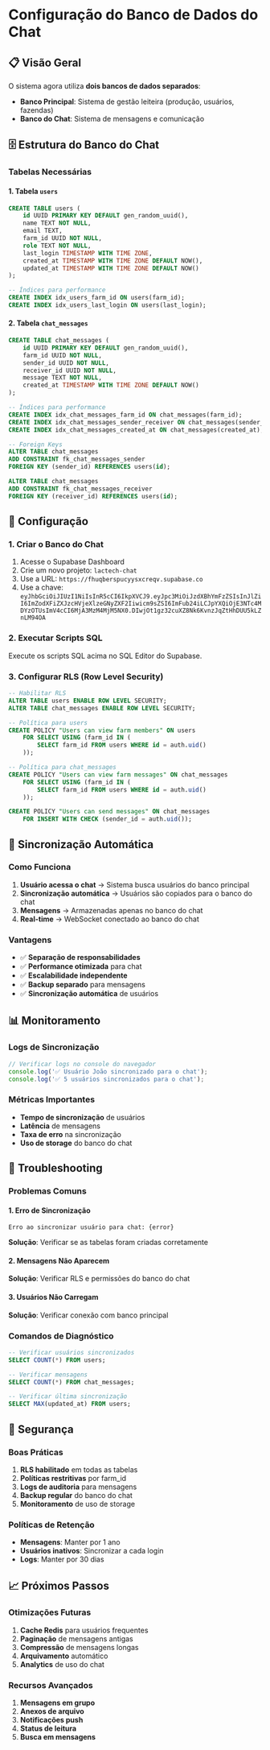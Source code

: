 # Configuração do Banco de Dados do Chat

## 📋 Visão Geral

O sistema agora utiliza **dois bancos de dados separados**:
- **Banco Principal**: Sistema de gestão leiteira (produção, usuários, fazendas)
- **Banco do Chat**: Sistema de mensagens e comunicação

## 🗄️ Estrutura do Banco do Chat

### Tabelas Necessárias

#### 1. Tabela `users`
```sql
CREATE TABLE users (
    id UUID PRIMARY KEY DEFAULT gen_random_uuid(),
    name TEXT NOT NULL,
    email TEXT,
    farm_id UUID NOT NULL,
    role TEXT NOT NULL,
    last_login TIMESTAMP WITH TIME ZONE,
    created_at TIMESTAMP WITH TIME ZONE DEFAULT NOW(),
    updated_at TIMESTAMP WITH TIME ZONE DEFAULT NOW()
);

-- Índices para performance
CREATE INDEX idx_users_farm_id ON users(farm_id);
CREATE INDEX idx_users_last_login ON users(last_login);
```

#### 2. Tabela `chat_messages`
```sql
CREATE TABLE chat_messages (
    id UUID PRIMARY KEY DEFAULT gen_random_uuid(),
    farm_id UUID NOT NULL,
    sender_id UUID NOT NULL,
    receiver_id UUID NOT NULL,
    message TEXT NOT NULL,
    created_at TIMESTAMP WITH TIME ZONE DEFAULT NOW()
);

-- Índices para performance
CREATE INDEX idx_chat_messages_farm_id ON chat_messages(farm_id);
CREATE INDEX idx_chat_messages_sender_receiver ON chat_messages(sender_id, receiver_id);
CREATE INDEX idx_chat_messages_created_at ON chat_messages(created_at);

-- Foreign Keys
ALTER TABLE chat_messages 
ADD CONSTRAINT fk_chat_messages_sender 
FOREIGN KEY (sender_id) REFERENCES users(id);

ALTER TABLE chat_messages 
ADD CONSTRAINT fk_chat_messages_receiver 
FOREIGN KEY (receiver_id) REFERENCES users(id);
```

## 🔧 Configuração

### 1. Criar o Banco do Chat
1. Acesse o Supabase Dashboard
2. Crie um novo projeto: `lactech-chat`
3. Use a URL: `https://fhuqberspucyysxcreqv.supabase.co`
4. Use a chave: `eyJhbGciOiJIUzI1NiIsInR5cCI6IkpXVCJ9.eyJpc3MiOiJzdXBhYmFzZSIsInJlZiI6ImZodXFiZXJzcHVjeXlzeGNyZXF2Iiwicm9sZSI6ImFub24iLCJpYXQiOjE3NTc4MDYzOTUsImV4cCI6MjA3MzM4MjM5NX0.DIwjOt1gz32cuXZ8Nk6KvnzJqZtHhDUU5kLZnLM94OA`

### 2. Executar Scripts SQL
Execute os scripts SQL acima no SQL Editor do Supabase.

### 3. Configurar RLS (Row Level Security)
```sql
-- Habilitar RLS
ALTER TABLE users ENABLE ROW LEVEL SECURITY;
ALTER TABLE chat_messages ENABLE ROW LEVEL SECURITY;

-- Política para users
CREATE POLICY "Users can view farm members" ON users
    FOR SELECT USING (farm_id IN (
        SELECT farm_id FROM users WHERE id = auth.uid()
    ));

-- Política para chat_messages
CREATE POLICY "Users can view farm messages" ON chat_messages
    FOR SELECT USING (farm_id IN (
        SELECT farm_id FROM users WHERE id = auth.uid()
    ));

CREATE POLICY "Users can send messages" ON chat_messages
    FOR INSERT WITH CHECK (sender_id = auth.uid());
```

## 🔄 Sincronização Automática

### Como Funciona
1. **Usuário acessa o chat** → Sistema busca usuários do banco principal
2. **Sincronização automática** → Usuários são copiados para o banco do chat
3. **Mensagens** → Armazenadas apenas no banco do chat
4. **Real-time** → WebSocket conectado ao banco do chat

### Vantagens
- ✅ **Separação de responsabilidades**
- ✅ **Performance otimizada** para chat
- ✅ **Escalabilidade independente**
- ✅ **Backup separado** para mensagens
- ✅ **Sincronização automática** de usuários

## 📊 Monitoramento

### Logs de Sincronização
```javascript
// Verificar logs no console do navegador
console.log('✅ Usuário João sincronizado para o chat');
console.log('✅ 5 usuários sincronizados para o chat');
```

### Métricas Importantes
- **Tempo de sincronização** de usuários
- **Latência** de mensagens
- **Taxa de erro** na sincronização
- **Uso de storage** do banco do chat

## 🚨 Troubleshooting

### Problemas Comuns

#### 1. Erro de Sincronização
```
Erro ao sincronizar usuário para chat: {error}
```
**Solução**: Verificar se as tabelas foram criadas corretamente

#### 2. Mensagens Não Aparecem
**Solução**: Verificar RLS e permissões do banco do chat

#### 3. Usuários Não Carregam
**Solução**: Verificar conexão com banco principal

### Comandos de Diagnóstico
```sql
-- Verificar usuários sincronizados
SELECT COUNT(*) FROM users;

-- Verificar mensagens
SELECT COUNT(*) FROM chat_messages;

-- Verificar última sincronização
SELECT MAX(updated_at) FROM users;
```

## 🔐 Segurança

### Boas Práticas
1. **RLS habilitado** em todas as tabelas
2. **Políticas restritivas** por farm_id
3. **Logs de auditoria** para mensagens
4. **Backup regular** do banco do chat
5. **Monitoramento** de uso de storage

### Políticas de Retenção
- **Mensagens**: Manter por 1 ano
- **Usuários inativos**: Sincronizar a cada login
- **Logs**: Manter por 30 dias

## 📈 Próximos Passos

### Otimizações Futuras
1. **Cache Redis** para usuários frequentes
2. **Paginação** de mensagens antigas
3. **Compressão** de mensagens longas
4. **Arquivamento** automático
5. **Analytics** de uso do chat

### Recursos Avançados
1. **Mensagens em grupo**
2. **Anexos de arquivo**
3. **Notificações push**
4. **Status de leitura**
5. **Busca em mensagens**
